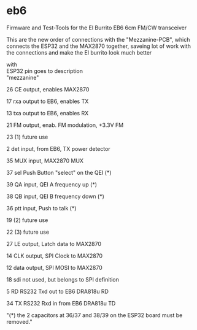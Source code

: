 # eb6
Firmware and Test-Tools for the El Burrito EB6 6cm FM/CW transceiver 

This are the new order of connections  with the "Mezzanine-PCB", which
connects the ESP32 and the MAX2870 together, saveing lot of work with the 
connections and make the El burrito look much better

with 			
ESP32 pin	goes to	 description	
"mezzanine"	


26	 CE  	 output, enables MAX2870

17	 rxa 	 output to EB6, enables TX 

13	 txa 	 output to EB6, enables RX

21	 FM  	 output, enab. FM modulation, +3.3V FM	

23	 (1) 	 future use

2	 det 	 input, from EB6, TX power detector 

35	 MUX 	 input, MAX2870 MUX	

37	 sel 	 Push Button "select" on the QEI (*)

39	 QA  	 input, QEI A 	 frequency up (*)

38	 QB  	 input, QEI B 	 frequency down (*)

36	 ptt 	 input, Push to talk (*)

19	 (2) 	 future use

22	 (3) 	 future use

27	 LE  	 output, Latch data to MAX2870	

14	 CLK 	 output, SPI Clock to MAX2870	

12	 data	 output, SPI MOSI to MAX2870

18	 sdi 	 not used, but belongs to SPI definition

5	 RD  	 RS232 Txd out to EB6 DRA818u RD 

34	 TX  	 RS232 Rxd in from EB6 DRA818u TD 	
			
"(*) the 2 capacitors at 36/37 and 38/39 on the ESP32
board must be removed."			
